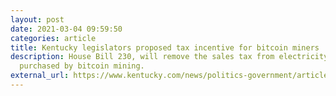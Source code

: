 ```yaml
---
layout: post
date: 2021-03-04 09:59:50
categories: article
title: Kentucky legislators proposed tax incentive for bitcoin miners
description: House Bill 230, will remove the sales tax from electricity
  purchased by bitcoin mining.
external_url: https://www.kentucky.com/news/politics-government/article249629218.html
---
```

